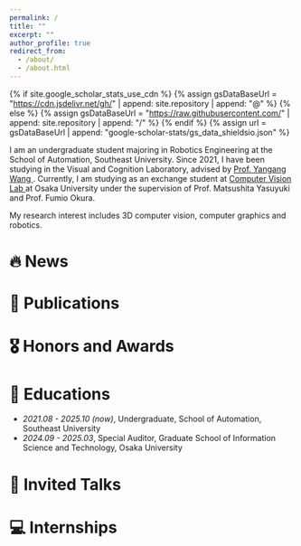 ```yaml
---
permalink: /
title: ""
excerpt: ""
author_profile: true
redirect_from: 
  - /about/
  - /about.html
---
```


{% if site.google_scholar_stats_use_cdn %}
{% assign gsDataBaseUrl = "https://cdn.jsdelivr.net/gh/" | append: site.repository | append: "@" %}
{% else %}
{% assign gsDataBaseUrl = "https://raw.githubusercontent.com/" | append: site.repository | append: "/" %}
{% endif %}
{% assign url = gsDataBaseUrl | append: "google-scholar-stats/gs_data_shieldsio.json" %}

<span class='anchor' id='about-me'></span>

I am an undergraduate student majoring in Robotics Engineering at the School of Automation, Southeast University. Since 2021, I have been studying in the Visual and Cognition Laboratory, advised by <a href='[[https://www.yangangwang.com]]'> Prof. Yangang Wang </a> . Currently, I am studying as an exchange student at <a href='[http://cvl.ist.osaka-u.ac.jp/en/]'> Computer Vision Lab </a> at Osaka University under the supervision of Prof. Matsushita Yasuyuki and Prof. Fumio Okura.

My research interest includes 3D computer vision, computer graphics and robotics. 

# 🔥 News

# 📝 Publications 

# 🎖 Honors and Awards

# 📖 Educations
- *2021.08 - 2025.10 (now)*, Undergraduate, School of Automation, Southeast University 
- *2024.09 - 2025.03*, Special Auditor, Graduate School of Information Science and Technology, Osaka University

# 💬 Invited Talks

# 💻 Internships
